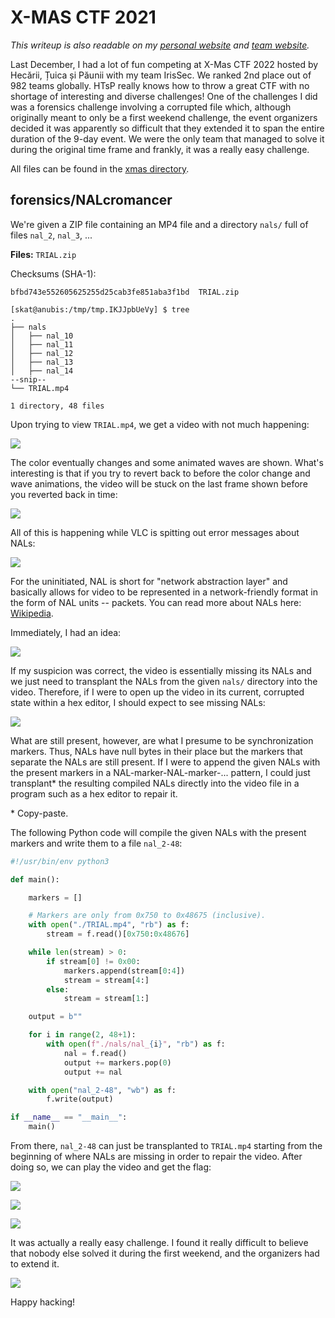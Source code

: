 # X-MAS CTF 2021

*This writeup is also readable on my [personal website](https://shawnd.xyz/blog/2022-02-17/Performing-NAL-Transplants-to-Recover-Corrupted-Media) and [team website](https://irissec.xyz/articles/categories/forensics/2022-02-17/Performing-NAL-Transplants-to-Recover-Corrupted-Media).*

Last December, I had a lot of fun competing at X-Mas CTF 2022 hosted by Hecării, Țuica și Păunii with my team IrisSec. We ranked 2nd place out of 982 teams globally. HTsP really knows how to throw a great CTF with no shortage of interesting and diverse challenges! One of the challenges I did was a forensics challenge involving a corrupted file which, although originally meant to only be a first weekend challenge, the event organizers decided it was apparently so difficult that they extended it to span the entire duration of the 9-day event. We were the only team that managed to solve it during the original time frame and frankly, it was a really easy challenge.

All files can be found in the [xmas directory](./files/2021-xmas/).

## forensics/NALcromancer

We're given a ZIP file containing an MP4 file and a directory `nals/` full of files `nal_2`, `nal_3`, ...

**Files:** `TRIAL.zip`

Checksums (SHA-1):

```
bfbd743e552605625255d25cab3fe851aba3f1bd  TRIAL.zip
```

```
[skat@anubis:/tmp/tmp.IKJJpbUeVy] $ tree
.
├── nals
│   ├── nal_10
│   ├── nal_11
│   ├── nal_12
│   ├── nal_13
│   ├── nal_14
--snip--
└── TRIAL.mp4

1 directory, 48 files
```

Upon trying to view `TRIAL.mp4`, we get a video with not much happening:

![](./images/2021-xmas/img00.png)

The color eventually changes and some animated waves are shown. What's interesting is that if you try to revert back to before the color change and wave animations, the video will be stuck on the last frame shown before you reverted back in time:

![](./images/2021-xmas/img01.png)

All of this is happening while VLC is spitting out error messages about NALs:

![](./images/2021-xmas/img02.png)

For the uninitiated, NAL is short for "network abstraction layer" and basically allows for video to be represented in a network-friendly format in the form of NAL units -- packets. You can read more about NALs here: [Wikipedia](https://en.wikipedia.org/wiki/Network_Abstraction_Layer).

Immediately, I had an idea:

![](./images/2021-xmas/img03.png)

If my suspicion was correct, the video is essentially missing its NALs and we just need to transplant the NALs from the given `nals/` directory into the video. Therefore, if I were to open up the video in its current, corrupted state within a hex editor, I should expect to see missing NALs:

![](./images/2021-xmas/img04.png)

What are still present, however, are what I presume to be synchronization markers. Thus, NALs have null bytes in their place but the markers that separate the NALs are still present. If I were to append the given NALs with the present markers in a NAL-marker-NAL-marker-... pattern, I could just transplant\* the resulting compiled NALs directly into the video file in a program such as a hex editor to repair it.

\* Copy-paste.

The following Python code will compile the given NALs with the present markers and write them to a file `nal_2-48`:


```python
#!/usr/bin/env python3

def main():

    markers = []

    # Markers are only from 0x750 to 0x48675 (inclusive).
    with open("./TRIAL.mp4", "rb") as f:
        stream = f.read()[0x750:0x48676]

    while len(stream) > 0:
        if stream[0] != 0x00:
            markers.append(stream[0:4])
            stream = stream[4:]
        else:
            stream = stream[1:]

    output = b""

    for i in range(2, 48+1):
        with open(f"./nals/nal_{i}", "rb") as f:
            nal = f.read()
            output += markers.pop(0)
            output += nal

    with open("nal_2-48", "wb") as f:
        f.write(output)

if __name__ == "__main__":
    main()
```

From there, `nal_2-48` can just be transplanted to `TRIAL.mp4` starting from the beginning of where NALs are missing in order to repair the video. After doing so, we can play the video and get the flag:


![](./images/2021-xmas/img05.png)

![](./images/2021-xmas/img06.png)

![](./images/2021-xmas/img07.png)

It was actually a really easy challenge. I found it really difficult to believe that nobody else solved it during the first weekend, and the organizers had to extend it.

![](./images/2021-xmas/img08.png)

Happy hacking!
